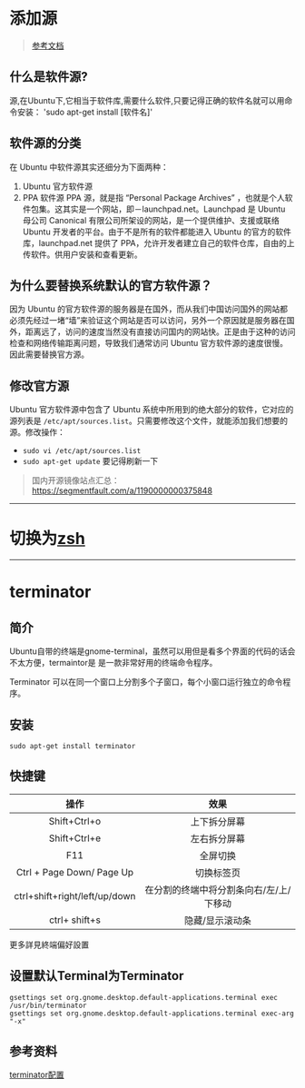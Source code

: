 # 添加源

> [参考文档](https://www.jianshu.com/p/57a91bc0c594)

## 什么是软件源?
源,在Ubuntu下,它相当于软件库,需要什么软件,只要记得正确的软件名就可以用命令安装：
'sudo apt-get install [软件名]'

## 软件源的分类
在 Ubuntu 中软件源其实还细分为下面两种：

1. Ubuntu 官方软件源
2. PPA 软件源
	PPA 源，就是指 “Personal Package Archives” ，也就是个人软件包集。这其实是一个网站，即－launchpad.net。Launchpad 是 Ubuntu 母公司 Canonical 有限公司所架设的网站，是一个提供维护、支援或联络 Ubuntu 开发者的平台。由于不是所有的软件都能进入 Ubuntu 的官方的软件库，launchpad.net 提供了 PPA，允许开发者建立自己的软件仓库，自由的上传软件。供用户安装和查看更新。


## 为什么要替换系统默认的官方软件源？
因为 Ubuntu 的官方软件源的服务器是在国外，而从我们中国访问国外的网站都必须先经过一堵“墙”来验证这个网站是否可以访问，另外一个原因就是服务器在国外，距离远了，访问的速度当然没有直接访问国内的网站快。正是由于这种的访问检查和网络传输距离问题，导致我们通常访问 Ubuntu 官方软件源的速度很慢。因此需要替换官方源。


## 修改官方源
Ubuntu 官方软件源中包含了 Ubuntu 系统中所用到的绝大部分的软件，它对应的源列表是 `/etc/apt/sources.list`。只需要修改这个文件，就能添加我们想要的源。修改操作：
+ `sudo vi /etc/apt/sources.list`
+ `sudo apt-get update` 要记得刷新一下

> 国内开源镜像站点汇总：https://segmentfault.com/a/1190000000375848

___

# 切换为[zsh](https://github.com/Shadowmaple/something_for_ubuntu/blob/master/zsh.md)

___

# terminator

## 简介
Ubuntu自带的终端是gnome-terminal，虽然可以用但是看多个界面的代码的话会不太方便，termaintor是
是一款非常好用的终端命令程序。

Terminator 可以在同一个窗口上分割多个子窗口，每个小窗口运行独立的命令程序。

## 安装

    sudo apt-get install terminator

## 快捷键
| 操作 | 效果 |
| :---: | :---: |
| Shift+Ctrl+o |上下拆分屏幕|
| Shift+Ctrl+e |左右拆分屏幕|
| F11 |全屏切换|
| Ctrl + Page Down/ Page Up |切换标签页|
| ctrl+shift+right/left/up/down |  在分割的终端中将分割条向右/左/上/下移动 |
| ctrl+ shift+s |  隐藏/显示滚动条|

更多詳見終端偏好設置


## 设置默认Terminal为Terminator

    gsettings set org.gnome.desktop.default-applications.terminal exec   /usr/bin/terminator
    gsettings set org.gnome.desktop.default-applications.terminal exec-arg "-x"

## 参考资料
[terminator配置](https://www.jianshu.com/p/cee2de32ca28)

